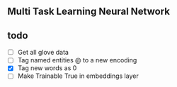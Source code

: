 ## Multi Task Learning Neural Network

## todo
- [ ] Get all glove data
- [ ] Tag named entities @ to a new encoding
- [x] Tag new words as 0
- [ ] Make Trainable True in embeddings layer
